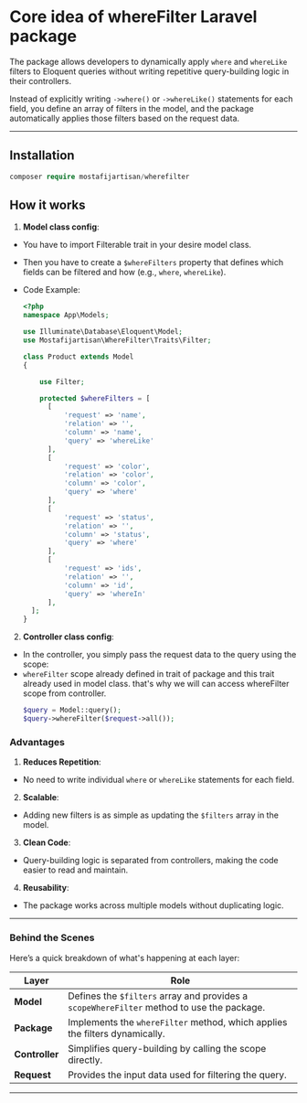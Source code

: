 # Core idea of whereFilter Laravel package

The package allows developers to dynamically apply `where` and `whereLike` filters to Eloquent queries without writing repetitive query-building logic in their controllers.

Instead of explicitly writing `->where()` or `->whereLike()` statements for each field, you define an array of filters in the model, and the package automatically applies those filters based on the request data.

---

## Installation

```php
composer require mostafijartisan/wherefilter
```

## How it works

1. **Model class config**:

- You have to import Filterable trait in your desire model class.
- Then you have to create a `$whereFilters` property that defines which fields can be filtered and how (e.g., `where`, `whereLike`).

- Code Example:

  ```php
  <?php
  namespace App\Models;

  use Illuminate\Database\Eloquent\Model;
  use Mostafijartisan\WhereFilter\Traits\Filter;

  class Product extends Model
  {

      use Filter;

      protected $whereFilters = [
        [
            'request' => 'name',
            'relation' => '',
            'column' => 'name',
            'query' => 'whereLike'
        ],
        [
            'request' => 'color',
            'relation' => 'color',
            'column' => 'color',
            'query' => 'where'
        ],
        [
            'request' => 'status',
            'relation' => '',
            'column' => 'status',
            'query' => 'where'
        ],
        [
            'request' => 'ids',
            'relation' => '',
            'column' => 'id',
            'query' => 'whereIn'
        ],
    ];
  }
  ```

2. **Controller class config**:

- In the controller, you simply pass the request data to the query using the scope:
- `whereFilter` scope already defined in trait of package and this trait already used in model class. that's why we will can access whereFilter scope from controller.
  ```php
  $query = Model::query();
  $query->whereFilter($request->all());
  ```

### **Advantages**

1. **Reduces Repetition**:

- No need to write individual `where` or `whereLike` statements for each field.

2. **Scalable**:

- Adding new filters is as simple as updating the `$filters` array in the model.

3. **Clean Code**:

- Query-building logic is separated from controllers, making the code easier to read and maintain.

4. **Reusability**:

- The package works across multiple models without duplicating logic.

---

### **Behind the Scenes**

Here’s a quick breakdown of what's happening at each layer:

| Layer          | Role                                                                                      |
| -------------- | ----------------------------------------------------------------------------------------- |
| **Model**      | Defines the `$filters` array and provides a `scopeWhereFilter` method to use the package. |
| **Package**    | Implements the `whereFilter` method, which applies the filters dynamically.               |
| **Controller** | Simplifies query-building by calling the scope directly.                                  |
| **Request**    | Provides the input data used for filtering the query.                                     |

---
